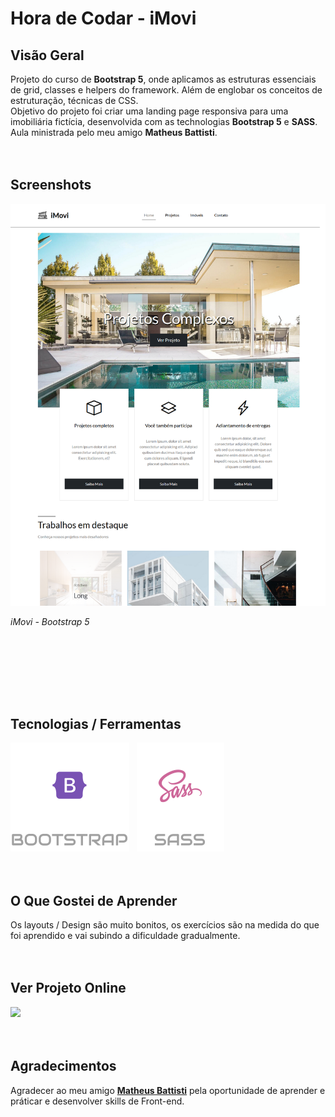 # <b>Hora de Codar - iMovi</b>

## <b>Visão Geral</b>
Projeto do curso de <b>Bootstrap 5</b>, onde aplicamos as estruturas essenciais de grid, classes e helpers do framework. Além de englobar os conceitos de estruturação, técnicas de CSS.<br>
Objetivo do projeto foi criar uma landing page responsiva para uma imobiliária fictícia, desenvolvida com as technologias <b>Bootstrap 5</b>  e <b>SASS</b>.<br>
Aula ministrada pelo meu amigo <b>Matheus Battisti</b>.
<br><br><br>


## <b>Screenshots</b>
![Screenshots](./img/screenshot-01.png)
<p>

_iMovi - Bootstrap 5_</p>
<br><br>

<br><br><br>


## <b>Tecnologias / Ferramentas</b>
![Bootstrap 5](https://raw.githubusercontent.com/DiogoRealles/diogorealles/develop/img/bootstrap.svg) &nbsp;
![CSS](https://raw.githubusercontent.com/DiogoRealles/diogorealles/develop/img/sass.svg) &nbsp;
<br><br><br>


## <b>O Que Gostei de Aprender</b>
Os layouts / Design são muito bonitos, os exercícios são na medida do que foi aprendido e vai subindo a dificuldade gradualmente.
<br><br><br>


## <b>Ver Projeto Online</b>
<a href="https://www.realles.tk/projects/hora-de-codar/project02/" target="_blank"><img src="https://img.shields.io/badge/Site-Projeto 02-black?style=for-the-badge&logo=Bootstrap&logoColor=white"></a> &nbsp;
<br><br><br>


## <b>Agradecimentos</b>
Agradecer ao meu amigo <b>[Matheus Battisti](https://www.rocketseat.com.br/)</b> pela oportunidade de aprender e práticar e desenvolver skills de Front-end.
<br><br><br>
